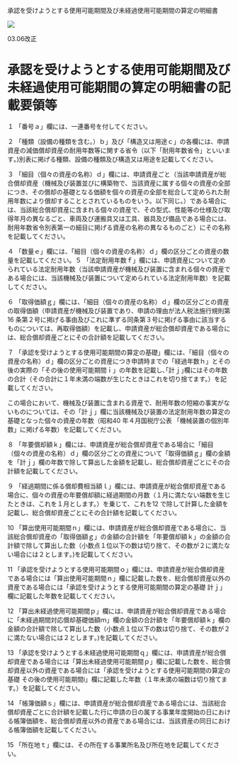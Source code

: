 承認を受けようとする使用可能期間及び未経過使用可能期間の算定の明細書

![](https://www.nta.go.jp/tmp/e5b2d6f5-fd20-4dcf-bcef-03cc81460c20/images/bef6e3ca1527fb514bd816189dbd265115358efc69d4127703bb21fca7951f3c.jpg)

03.06改正

# 承認を受けようとする使用可能期間及び未経過使用可能期間の算定の明細書の記載要領等

１ 「番号ａ」欄には、一連番号を付してください。

２ 「種類（設備の種類を含む｡）ｂ」及び「構造又は用途ｃ」の各欄には、申請資産の減価償却資産の耐用年数等に関する省令（以下「耐用年数省令」といいます｡)別表に掲げる種類、設備の種類及び構造又は用途を記載してください。

３ 「細目（個々の資産の名称）ｄ」欄には、申請資産ごと（当該申請資産が総合償却資産（機械及び装置並びに構築物で、当該資産に属する個々の資産の全部につき、その償却の基礎となる価額を個々の資産の全部を総合して定められた耐用年数により償却することとされているものをいう。以下同じ。）である場合には、当該総合償却資産に含まれる個々の資産で、その型式、性能等の仕様及び取得年月の異なるごと、車両及び運搬具又は工具、器具及び備品である場合には、耐用年数省令別表第一の細目に掲げる資産の名称の異なるものごと）にその名称を記載してください。

４ 「数量ｅ」欄には、「細目（個々の資産の名称）ｄ」欄の区分ごとの資産の数量を記載してください。５ 「法定耐用年数ｆ」欄には、申請資産について定められている法定耐用年数（当該申請資産が機械及び装置に含まれる個々の資産である場合には、当該機械及び装置について定められている法定耐用年数）を記載してください。

６ 「取得価額ｇ」欄には、「細目（個々の資産の名称）ｄ」欄の区分ごとの資産の取得価額（申請資産が機械及び装置であり、申請の理由が法人税法施行規則第16 条第２号に掲げる事由及びこれに準ずる同条第３号に掲げる事由に該当するものについては、再取得価額）を記載し、申請資産が総合償却資産である場合には、総合償却資産ごとにその合計額を記載してください。

７ 「承認を受けようとする使用可能期間の算定の基礎」欄には、「細目（個々の資産の名称）ｄ」欄の区分ごとの資産につき申請時までの「経過年数ｈ」とその後の実際の「その後の使用可能期間ｉ」の年数を記載し､｢計ｊ｣欄にはその年数の合計（その合計に１年未満の端数が生じたときはこれを切り捨てます。）を記載してください。

この場合において、機械及び装置に含まれる資産で、耐用年数の短縮の事実がないものについては、その「計ｊ」欄に当該機械及び装置の法定耐用年数の算定の基礎となった個々の資産の年数（昭和40 年４月国税庁公表 「機械装置の個別年数」に掲げる年数）を記載してください。

８ 「年要償却額ｋ」欄には、申請資産が総合償却資産である場合に「細目（個々の資産の名称）ｄ」欄の区分ごとの資産について「取得価額ｇ」欄の金額を「計ｊ」欄の年数で除して算出した金額を記載し、総合償却資産ごとにその合計額を記載してください。

９ 「経過期間に係る償却費相当額ｌ」欄には、申請資産が総合償却資産である場合に、個々の資産の年要償却額に経過期間の月数（１月に満たない端数を生じたときは、これを１月とします。）を乗じて、これを12 で除して計算した金額を記載し、総合償却資産ごとにその合計額を記載してください。

10 「算出使用可能期間ｎ」欄には、申請資産が総合償却資産である場合に、当該総合償却資産の「取得価額ｇ」の金額の合計額を「年要償却額ｋ」の金額の合計額で除して算出した数（小数点１位以下の数は切り捨て、その数が２に満たない場合には２とします｡)を記載してください。

11 「承認を受けようとする使用可能期間ｏ」欄には、申請資産が総合償却資産である場合には「算出使用可能期間ｎ」欄に記載した数を、総合償却資産以外の資産である場合には「承認を受けようとする使用可能期間の算定の基礎 計ｊ」欄に記載した年数を記載してください。

12 「算出未経過使用可能期間ｐ」欄には、申請資産が総合償却資産である場合に「未経過期間対応償却基礎価額ｍ」欄の金額の合計額を「年要償却額ｋ」欄の金額の合計額で除して算出した数（小数点１位以下の数は切り捨て、その数が２に満たない場合には２とします｡)を記載してください。

13 「承認を受けようとする未経過使用可能期間ｑ」欄には、申請資産が総合償却資産である場合には「算出未経過使用可能期間ｐ」欄に記載した数を、総合償却資産以外の資産である場合には「承認を受けようとする使用可能期間の算定の基礎 その後の使用可能期間i」欄に記載した年数（１年未満の端数は切り捨てます。）を記載してください。

14 「帳簿価額ｓ」欄には、申請資産が総合償却資産である場合には、当該総合償却資産ごとに合計額を記載した行に申請の日の属する事業年度開始の日における帳簿価額を、総合償却資産以外の資産である場合には、当該資産の同日における帳簿価額を記載してください。

15 「所在地ｔ」欄には、その所在する事業所名及び所在地を記載してください。